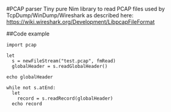 #PCAP parser
Tiny pure Nim library to read PCAP files used by TcpDump/WinDump/Wireshark as described here: https://wiki.wireshark.org/Development/LibpcapFileFormat

##Code example
```
import pcap

let
  s = newFileStream("test.pcap", fmRead)
  globalHeader = s.readGlobalHeader()

echo globalHeader

while not s.atEnd:
  let
    record = s.readRecord(globalHeader)
  echo record
```